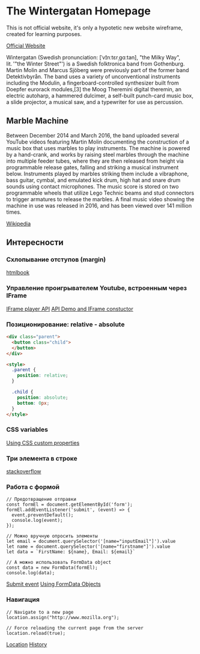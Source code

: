 # The Wintergatan Homepage

This is not official website, it's only a hypotetic new website wireframe, created for learning purposes.

[Official Website](https://wintergatan.net/)

Wintergatan (Swedish pronunciation: [ˈvɪ̂nːtɛrˌɡɑːtan], "the Milky Way", lit. '"the Winter Street"') is a Swedish folktronica band from Gothenburg. Martin Molin and Marcus Sjöberg were previously part of the former band Detektivbyrån. The band uses a variety of unconventional instruments including the Modulin, a fingerboard-controlled synthesizer built from Doepfer eurorack modules,[3] the Moog Theremini digital theremin, an electric autoharp, a hammered dulcimer, a self-built punch-card music box, a slide projector, a musical saw, and a typewriter for use as percussion.

## Marble Machine
Between December 2014 and March 2016, the band uploaded several YouTube videos featuring Martin Molin documenting the construction of a music box that uses marbles to play instruments. The machine is powered by a hand-crank, and works by raising steel marbles through the machine into multiple feeder tubes, where they are then released from height via programmable release gates, falling and striking a musical instrument below. Instruments played by marbles striking them include a vibraphone, bass guitar, cymbal, and emulated kick drum, high hat and snare drum sounds using contact microphones. The music score is stored on two programmable wheels that utilize Lego Technic beams and stud connectors to trigger armatures to release the marbles. A final music video showing the machine in use was released in 2016, and has been viewed over 141 million times.

[Wikipedia](https://en.wikipedia.org/wiki/Wintergatan)

## Интересности

### Схлопывание отступов (margin)

[htmlbook](http://htmlbook.ru/samlayout/blochnaya-verstka/skhlopyvayushchiesya-otstupy)

### Управление проигрывателем Youtube, встроенным через IFrame

[IFrame player API](https://developers.google.com/youtube/iframe_api_reference)
[API Demo and IFrame constuctor](https://developers.google.com/youtube/youtube_player_demo)

### Позиционирование: relative - absolute

```HTML
<div class="parent">
  <button class="child">
  </button>
</div>

<style>
  .parent {
    position: relative;
  }

  .child {
    position: absolute;
    bottom: 0px;
  }
</style>
```

### CSS variables

[Using CSS custom properties](https://developer.mozilla.org/en-US/docs/Web/CSS/Using_CSS_custom_properties)

### Три элемента в строке

[stackoverflow](https://stackoverflow.com/questions/48464444/how-to-display-3-items-per-row-in-flexbox/48464559)

### Работа с формой

```JS
// Предотвращение отправки
const formEl = document.getElementById('form');
formEl.addEventListener('submit', (event) => {
  event.preventDefault();
  console.log(event);
});

// Можно вручную опросить элементы
let email = document.querySelector('[name="inputEmail"]').value
let name = document.querySelector('[name="firstname"]').value
let data = `FirstName: ${name}, Email: ${email}`

// А можно использовать FormData object
const data = new FormData(formEl);
console.log(data);
```

[Submit event](https://developer.mozilla.org/en-US/docs/Web/API/HTMLFormElement/submit_event)
[Using FormData Objects](https://developer.mozilla.org/en-US/docs/Web/API/FormData/Using_FormData_Objects)


### Навигация

```JS
// Navigate to a new page
location.assign("http://www.mozilla.org");

// Force reloading the current page from the server
location.reload(true);
```

[Location](https://developer.mozilla.org/en-US/docs/Web/API/Window/location)
[History](https://developer.mozilla.org/en-US/docs/Web/API/History/pushState)
